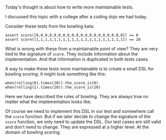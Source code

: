 Today's thought is about how to write more maintainable tests.

I discussed this topic with a college after a coding dojo we had today.

Consider these tests from the bowling kata:

    assert score([0,0,0,0,0,0,0,0,0,0,0,0,0,0,0,0,0,0,0,0]) == 0
    assert score([1,1,1,1,1,1,1,1,1,1,1,1,1,1,1,1,1,1,1,1]) == 20

What is wrong with these from a maintainable point of view? They are very tied
to the signature of `score`. They include information about the implementation.
And that information is duplicated in both tests cases.

A way to make these tests more maintainable is to create a small DSL for
bowling scoring. It might look something like this:

    when(rolling(0).times(20)).the_score_is(0)
    when(rolling(1).times(20)).the_score_is(20)

Here we have described the rules of bowling. They are always true no matter
what the implementation looks like.

Of course we need to implement this DSL in our test and somewhere call the
`score` function. But if we later decide to change the signature of the `score`
function, we only need to update the DSL. Our test cases are still valid and
don't need to change. They are expressed at a higher level. At the domain of
bowling scoring.

